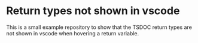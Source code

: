 # Return types not shown in vscode

This is a small example repository to show that the TSDOC return types are not shown in vscode when hovering a return variable.
